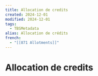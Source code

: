 ```yaml
---
title: Allocation de credits
created: 2024-12-01
modified: 2024-12-01
tags:
  - TBSMetadata
alias: Allocation de crédits
french:
  - "[[871 Allotments]]"
---
```

# Allocation de credits

